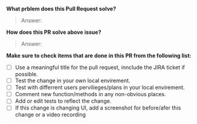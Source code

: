 **What prblem does this Pull Request solve?**

>Answer:


**How does this PR solve above issue?**

> Answer:


**Make sure to check items that are done in this PR from the following list:**

- [ ] Use a meaningful title for the pull request, innclude the JIRA ticket if possible.
- [ ] Test the change in your own local envirement.
- [ ] Test with differrent users pervilieges/plans in your local envirement. 
- [ ] Comment new function/methods in any non-obvious places.
- [ ] Add or edit tests to reflect the change.
- [ ] If this change is changing UI, add a screenshot for before/afer this change or a video recording
